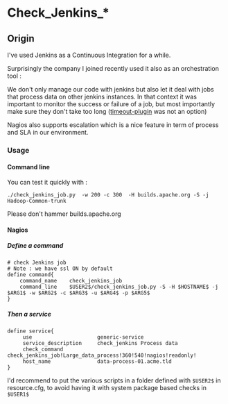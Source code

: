 Check\_Jenkins\_*
================

Origin
-------

I've used Jenkins as a Continuous Integration for a while.

Surprisingly the company I joined recently used it also as an orchestration tool :

We don't only manage our code with jenkins but also let it deal with jobs that process data on other jenkins instances. In that context it was important to monitor
the success or failure of a job, but most importantly make sure they don't take too long ([timeout-plugin](https://wiki.jenkins-ci.org/display/JENKINS/Build-timeout+Plugin) was not an option)

Nagios also supports escalation which is a nice feature in term of process and SLA in our environment.



### Usage

#### Command line

You can test it quickly with :

    ./check_jenkins_job.py  -w 200 -c 300  -H builds.apache.org -S -j Hadoop-Common-trunk 


Please don't hammer builds.apache.org

#### Nagios    

##### Define a command 

    # check Jenkins job 
    # Note : we have ssl ON by default
    define command{
        command_name    check_jenkins_job
        command_line    $USER2$/check_jenkins_job.py -S -H $HOSTNAME$ -j $ARG1$ -w $ARG2$ -c $ARG3$ -u $ARG4$ -p $ARG5$ 
    }

##### Then a service

    define service{
         use                     generic-service
         service_description     check_jenkins Process data
         check_command           check_jenkins_job!Large_data_process!360!540!nagios!readonly!
         host_name               data-process-01.acme.tld
    }


I'd recommend to put the various scripts in a folder defined with `$USER2$` in resource.cfg, to avoid having it with system package based checks in `$USER1$`



